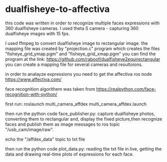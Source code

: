 # dualfisheye-to-affectiva
this code was written in order to recognize multiple faces expressions with 360 dualfisheye cameras.
I used theta S camera - capturing 360 dualfisheye images with 15 fps.

I used ffmpeg to convert dualfisheye image to rectangular image.
the mapping file was created by "projection.c" program which creates the files
"fisheye_grid_ymap.pgm" and "fisheye_grid_xmap.pgm"
you can find the program at the link:
https://github.com/raboof/dualfisheye2equirectangular
you can create a mapping file for several cameras and resultoions.

in order to analayze expressions you need to get the affectiva ros node
https://www.affectiva.com/

face recognition algorithem was taken from https://realpython.com/face-recognition-with-python/

first run: 
roslaunch multi_camera_affdex multi_camera_affdex.launch

then run the python code face_publisher.py:
capture dualfisheye photos, converting them to rectangular and, display the fixed picture,then recognize faces and publish them as image messages to ros topic "/usb_cam/image/raw".

echo the "/affdex_data" topic to txt file

then run the python code plot_data.py:
reading the txt file in live, getting the data and drawing real-time plots of expressions for each face.










